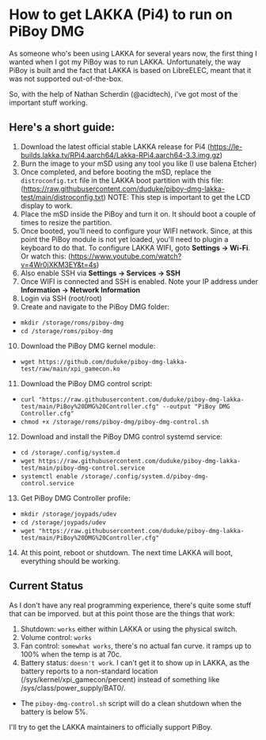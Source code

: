 # How to get LAKKA (Pi4) to run on PiBoy DMG

As someone who's been using LAKKA for several years now, the first thing I wanted when I got my PiBoy was to run LAKKA.
Unfortunately, the way PiBoy is built and the fact that LAKKA is based on LibreELEC, meant that it was not supported out-of-the-box.

So, with the help of Nathan Scherdin (@acidtech), i've got most of the important stuff working.

## Here's a short guide:

1. Download the latest official stable LAKKA release for Pi4 (https://le-builds.lakka.tv/RPi4.aarch64/Lakka-RPi4.aarch64-3.3.img.gz)
2. Burn the image to your mSD using any tool you like (I use balena Etcher)
3. Once completed, and before booting the mSD, replace the `distroconfig.txt` file in the LAKKA boot partition with this file: (https://raw.githubusercontent.com/duduke/piboy-dmg-lakka-test/main/distroconfig.txt)
NOTE: This step is important to get the LCD display to work.
4. Place the mSD inside the PiBoy and turn it on. It should boot a couple of times to resize the partition.
5. Once booted, you'll need to configure your WIFI network. Since, at this point the PiBoy module is not yet loaded, you'll need to plugin a keyboard to do that.
To configure LAKKA WIFI, goto **Settings -> Wi-Fi**. Or watch this: (https://www.youtube.com/watch?v=4Wr0jXKM3EY&t=4s)
6. Also enable SSH via **Settings -> Services -> SSH**
7. Once WIFI is connected and SSH is enabled. Note your IP address under **Information -> Network Information**
8. Login via SSH (root/root)
9. Create and navigate to the PiBoy DMG folder:
  * `mkdir /storage/roms/piboy-dmg`
  * `cd /storage/roms/piboy-dmg`
10. Download the PiBoy DMG kernel module: 
  * `wget https://github.com/duduke/piboy-dmg-lakka-test/raw/main/xpi_gamecon.ko`
11. Download the PiBoy DMG control script:
  * `curl "https://raw.githubusercontent.com/duduke/piboy-dmg-lakka-test/main/PiBoy%20DMG%20Controller.cfg" --output "PiBoy DMG Controller.cfg"`
  * `chmod +x /storage/roms/piboy-dmg/piboy-dmg-control.sh`
12. Download and install the PiBoy DMG control systemd service: 
  * `cd /storage/.config/system.d` 
  * `wget https://raw.githubusercontent.com/duduke/piboy-dmg-lakka-test/main/piboy-dmg-control.service`
  * `systemctl enable /storage/.config/system.d/piboy-dmg-control.service`
13. Get PiBoy DMG Controller profile:
  * `mkdir /storage/joypads/udev`
  * `cd /storage/joypads/udev`
  * `wget "https://raw.githubusercontent.com/duduke/piboy-dmg-lakka-test/main/PiBoy%20DMG%20Controller.cfg"`
14. At this point, reboot or shutdown. The next time LAKKA will boot, everything should be working.

## Current Status

As I don't have any real programming experience, there's quite some stuff that can be imporved. but at this point those are the things that work:
1. Shutdown: `works` either within LAKKA or using the physical switch.
2. Volume control: `works`
3. Fan control: `somewhat works`, there's no actual fan curve. it ramps up to 100% when the temp is at 70c.
4. Battery status: `doesn't work`. I can't get it to show up in LAKKA, as the battery reports to a non-standard location (/sys/kernel/xpi_gamecon/percent) instead of something like /sys/class/power_supply/BAT0/.
  * The `piboy-dmg-control.sh` script will do a clean shutdown when the battery is below 5%.


I'll try to get the LAKKA maintainers to officially support PiBoy.
